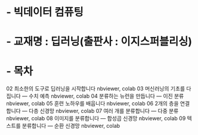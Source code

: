 # - 빅데이터 컴퓨팅
# - 교재명 : 딥러닝(출판사 : 이지스퍼블리싱)
# - 목차
02 최소한의 도구로 딥러닝을 시작합니다 nbviewer, colab
03 머신러닝의 기초를 다집니다 ― 수치 예측 nbviewer, colab
04 분류하는 뉴런을 만듭니다 ― 이진 분류 nbviewer, colab
05 훈련 노하우를 배웁니다 nbviewer, colab
06 2개의 층을 연결합니다 ― 다층 신경망 nbviewer, colab
07 여러 개를 분류합니다 ― 다중 분류 nbviewer, colab
08 이미지를 분류합니다 ― 합성곱 신경망 nbviewer, colab
09 텍스트를 분류합니다 ― 순환 신경망 nbviewer, colab
